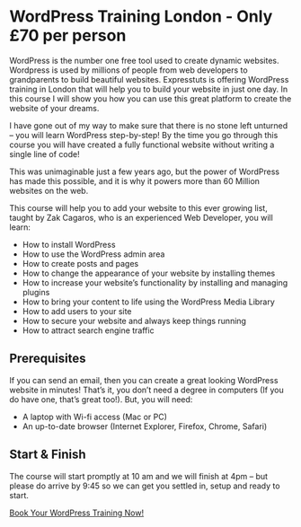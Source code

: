 # WordPress Training London - Only £70 per person

WordPress is the number one free tool used to create dynamic websites. Wordpress is used by millions of people from web developers to grandparents to build beautiful websites. Expresstuts is offering WordPress training in London that will help you to build your website in just one day. In this course I will show you how you can use this great platform to create the website of your dreams.

I have gone out of my way to make sure that there is no stone left unturned – you will learn WordPress step-by-step! By the time you go through this course you will have created a fully functional website without writing a single line of code!

This was unimaginable just a few years ago, but the power of WordPress has made this possible, and it is why it powers more than 60 Million websites on the web.

This course will help you to add your website to this ever growing list, taught by Zak Cagaros, who is an experienced Web Developer, you will learn:

- How to install WordPress
- How to use the WordPress admin area
- How to create posts and pages
- How to change the appearance of your website by installing themes
- How to increase your website’s functionality by installing and managing plugins
- How to bring your content to life using the WordPress Media Library
- How to add users to your site
- How to secure your website and always keep things running
- How to attract search engine traffic

## Prerequisites

If you can send an email, then you can create a great looking WordPress website in minutes! That’s it, you don’t need a degree in computers (If you do have one, that’s great too!). But, you will need:

- A laptop with Wi-fi access (Mac or PC)
- An up-to-date browser (Internet Explorer, Firefox, Chrome, Safari)

## Start & Finish 

The course will start promptly at 10 am and we will finish at 4pm – but please do arrive by 9:45 so we can get you settled in, setup and ready to start.

[Book Your WordPress Training Now!](http://expresstuts.com/contact/)

